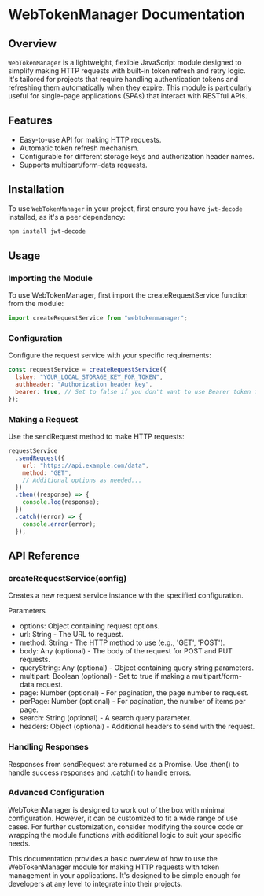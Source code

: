 # WebTokenManager Documentation

## Overview

`WebTokenManager` is a lightweight, flexible JavaScript module designed to simplify making HTTP requests with built-in token refresh and retry logic. It's tailored for projects that require handling authentication tokens and refreshing them automatically when they expire. This module is particularly useful for single-page applications (SPAs) that interact with RESTful APIs.

## Features

- Easy-to-use API for making HTTP requests.
- Automatic token refresh mechanism.
- Configurable for different storage keys and authorization header names.
- Supports multipart/form-data requests.

## Installation

To use `WebTokenManager` in your project, first ensure you have `jwt-decode` installed, as it's a peer dependency:

```bash
npm install jwt-decode
```

## Usage

### Importing the Module

To use WebTokenManager, first import the createRequestService function from the module:

```javascript
import createRequestService from "webtokenmanager";
```

### Configuration

Configure the request service with your specific requirements:

```javascript
const requestService = createRequestService({
  lskey: "YOUR_LOCAL_STORAGE_KEY_FOR_TOKEN",
  authheader: "Authorization header key",
  bearer: true, // Set to false if you don't want to use Bearer token format
});
```

### Making a Request

Use the sendRequest method to make HTTP requests:

```javascript
requestService
  .sendRequest({
    url: "https://api.example.com/data",
    method: "GET",
    // Additional options as needed...
  })
  .then((response) => {
    console.log(response);
  })
  .catch((error) => {
    console.error(error);
  });
```

## API Reference

### createRequestService(config)

Creates a new request service instance with the specified configuration.

Parameters

- options: Object containing request options.
- url: String - The URL to request.
- method: String - The HTTP method to use (e.g., 'GET', 'POST').
- body: Any (optional) - The body of the request for POST and PUT requests.
- queryString: Any (optional) - Object containing query string parameters.
- multipart: Boolean (optional) - Set to true if making a multipart/form-data request.
- page: Number (optional) - For pagination, the page number to request.
- perPage: Number (optional) - For pagination, the number of items per page.
- search: String (optional) - A search query parameter.
- headers: Object (optional) - Additional headers to send with the request.

### Handling Responses

Responses from sendRequest are returned as a Promise. Use .then() to handle success responses and .catch() to handle errors.

### Advanced Configuration

WebTokenManager is designed to work out of the box with minimal configuration. However, it can be customized to fit a wide range of use cases. For further customization, consider modifying the source code or wrapping the module functions with additional logic to suit your specific needs.

This documentation provides a basic overview of how to use the WebTokenManager module for making HTTP requests with token management in your applications. It's designed to be simple enough for developers at any level to integrate into their projects.
